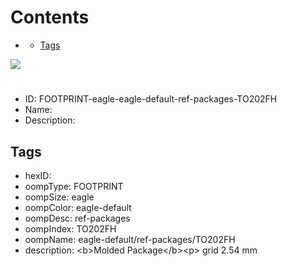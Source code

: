 



Contents
========

* [](#)
	* [Tags](#tags)
  
![][im]
# 

- ID: FOOTPRINT-eagle-eagle-default-ref-packages-TO202FH
- Name: 
- Description: 

## Tags

- hexID: 
- oompType: FOOTPRINT
- oompSize: eagle
- oompColor: eagle-default
- oompDesc: ref-packages
- oompIndex: TO202FH
- oompName: eagle-default/ref-packages/TO202FH
- description: &lt;b&gt;Molded Package&lt;/b&gt;&lt;p&gt;&#xD;
grid 2.54 mm



[im]: image.png
